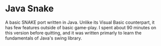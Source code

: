 # Java Snake
A basic SNAKE port written in Java. Unlike its Visual Basic counterpart, it has few features outside of basic game-play. I spent about 90 minutes on this version before quitting, and it was written primarly to learn the fundamentals of Java's swing library.
